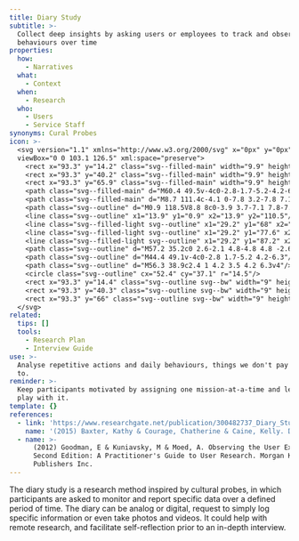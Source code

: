 ```yaml
---
title: Diary Study
subtitle: >-
  Collect deep insights by asking users or employees to track and observe their
  behaviours over time
properties:
  how:
    - Narratives
  what:
    - Context
  when:
    - Research
  who:
    - Users
    - Service Staff
synonyms: Cural Probes
icon: >-
  <svg version="1.1" xmlns="http://www.w3.org/2000/svg" x="0px" y="0px"
  viewBox="0 0 103.1 126.5" xml:space="preserve">
    <rect x="93.3" y="14.2" class="svg--filled-main" width="9.9" height="20.3"/>
    <rect x="93.3" y="40.2" class="svg--filled-main" width="9.9" height="20.3"/>
    <rect x="93.3" y="65.9" class="svg--filled-main" width="9.9" height="20.3"/>
    <path class="svg--filled-main" d="M60.4 49.5v-4c0-2.8-1.7-5.2-4.2-6.3h-7.8c-2.4 1-4.2 3.5-4.2 6.3v4c0 0 3.3 2 8 2C57.2 51.6 60.4 49.5 60.4 49.5z"/>
    <path class="svg--filled-main" d="M8.7 111.4c-4.1 0-7.8 3.2-7.8 7.1s3.3 7 7.4 7h78.1v-14.1L8.7 111.4z"/>
    <path class="svg--outline" d="M0.9 118.5V8.8 8c0-3.9 3.7-7.1 7.8-7.1h76.1c4.7 0 8.5 3.8 8.5 8.5V103c0 4.7-3.8 8.5-8.5 8.5h-5.5H8.7c-4.1 0-7.8 3.2-7.8 7.1s3.3 7 7.4 7h78.1v-14.1"/>
    <line class="svg--outline" x1="13.9" y1="0.9" x2="13.9" y2="110.5"/>
    <line class="svg--filled-light svg--outline" x1="29.2" y1="68" x2="75.6" y2="68"/>
    <line class="svg--filled-light svg--outline" x1="29.2" y1="77.6" x2="75.6" y2="77.6"/>
    <line class="svg--filled-light svg--outline" x1="29.2" y1="87.2" x2="75.6" y2="87.2"/>
    <path class="svg--outline" d="M57.2 35.2c0 2.6-2.1 4.8-4.8 4.8 -2.6 0-4.8-2.2-4.8-4.8v-1.7c0-2.6 2.1-4.8 4.8-4.8 2.6 0 4.8 2.2 4.8 4.8V35.2z"/>
    <path class="svg--outline" d="M44.4 49.1v-4c0-2.8 1.7-5.2 4.2-6.3"/>
    <path class="svg--outline" d="M56.3 38.9c2.4 1 4.2 3.5 4.2 6.3v4"/>
    <circle class="svg--outline" cx="52.4" cy="37.1" r="14.5"/>
    <rect x="93.3" y="14.4" class="svg--outline svg--bw" width="9" height="20.3"/>
    <rect x="93.3" y="40.3" class="svg--outline svg--bw" width="9" height="20.3"/>
    <rect x="93.3" y="66" class="svg--outline svg--bw" width="9" height="20.3"/>
  </svg>
related:
  tips: []
  tools:
    - Research Plan
    - Interview Guide
use: >-
  Analyse repetitive actions and daily behaviours, things we don't pay attention
  to.
reminder: >-
  Keep participants motivated by assigning one mission-at-a-time and let them
  play with it.
template: {}
references:
  - link: 'https://www.researchgate.net/publication/300482737_Diary_Studies'
    name: '(2015) Baxter, Kathy & Courage, Chatherine & Caine, Kelly. Diary Studies. '
  - name: >-
      (2012) Goodman, E & Kuniavsky, M & Moed, A. Observing the User Experience,
      Second Edition: A Practitioner's Guide to User Research. Morgan Kaufmann
      Publishers Inc.
---
```

The diary study is a research method inspired by cultural probes, in which participants are asked to monitor and report specific data over a defined period of time. The diary can be analog or digital, request to simply log specific information or even take photos and videos. It could help with remote research, and facilitate self-reflection prior to an in-depth interview.
